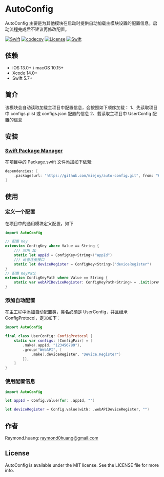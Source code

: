 # AutoConfig

AutoConfig 主要是为其他模块在启动时提供自动加载主模块设置的配置信息。启动流程完成后不建议再修改配置。

[![Swift](https://github.com/miejoy/auto-config/actions/workflows/test.yml/badge.svg)](https://github.com/miejoy/auto-config/actions/workflows/test.yml)
[![codecov](https://codecov.io/gh/miejoy/auto-config/branch/main/graph/badge.svg)](https://codecov.io/gh/miejoy/auto-config)
[![License](https://img.shields.io/badge/license-MIT-brightgreen.svg)](LICENSE)
[![Swift](https://img.shields.io/badge/swift-5.4-brightgreen.svg)](https://swift.org)

## 依赖

- iOS 13.0+ / macOS 10.15+
- Xcode 14.0+
- Swift 5.7+

## 简介

该模块会自动读取加载主项目中配置信息，会按照如下顺序加载：
1、先读取项目中 configs.plist 或 configs.json 配置的信息
2、载读取主项目中 UserConfig 配置的信息

## 安装

### [Swift Package Manager](https://github.com/apple/swift-package-manager)

在项目中的 Package.swift 文件添加如下依赖:

```swift
dependencies: [
    .package(url: "https://github.com/miejoy/auto-config.git", from: "0.1.0"),
]
```

## 使用

### 定义一个配置
在项目中的通用模块定义配置，如下
```swift
import AutoConfig

// 配置 Key
extension ConfigKey where Value == String {
    /// 应用 ID
    static let appId = ConfigKey<String>("appId")
    /// 设备注册接口
    static let deviceRegister = ConfigKey<String>("deviceRegister")
}
// 配置 KeyPath
extension ConfigKeyPath where Value == String {
    static var webAPIDeviceRegister: ConfigKeyPath<String> = .init(prevPaths: ["WebAPI"], key: .deviceRegister)
}
```

### 添加自动配置
在主工程中添加自动配置类，类名必须是 UserConfig，并且继承 ConfigProtocol，定义如下：
```swift
import AutoConfig

final class UserConfig: ConfigProtocol {
    static var configs: [ConfigPair] = [
        .make(.appId, "123456789"),
        .group("WebAPI", [
            .make(.deviceRegister, "Device.Register")
        ]),
    ]
}
```

### 使用配置信息

```swift
import AutoConfig

let appId = Config.value(for: .appId, "")

let deviceRegister = Config.value(with: .webAPIDeviceRegister, "")
```

## 作者

Raymond.huang: raymond0huang@gmail.com

## License

AutoConfig is available under the MIT license. See the LICENSE file for more info.

